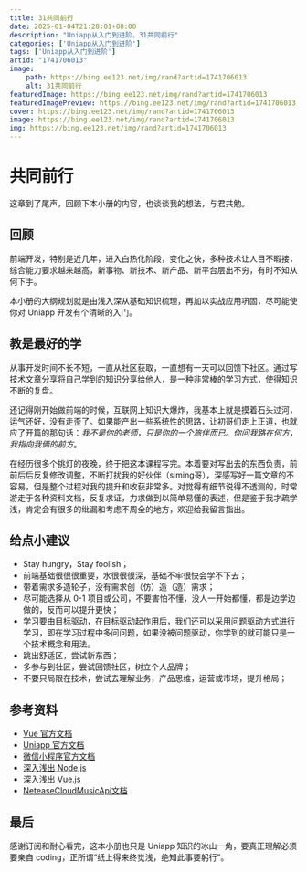```yaml
---
title: 31共同前行
date: 2025-01-04T21:28:01+08:00
description: "Uniapp从入门到进阶，31共同前行"
categories: ['Uniapp从入门到进阶']
tags: ['Uniapp从入门到进阶']
artid: "1741706013"
image:
    path: https://bing.ee123.net/img/rand?artid=1741706013
    alt: 31共同前行
featuredImage: https://bing.ee123.net/img/rand?artid=1741706013
featuredImagePreview: https://bing.ee123.net/img/rand?artid=1741706013
cover: https://bing.ee123.net/img/rand?artid=1741706013
image: https://bing.ee123.net/img/rand?artid=1741706013
img: https://bing.ee123.net/img/rand?artid=1741706013
---
```


# 共同前行

这章到了尾声，回顾下本小册的内容，也谈谈我的想法，与君共勉。

## 回顾

前端开发，特别是近几年，进入白热化阶段，变化之快，多种技术让人目不暇接，综合能力要求越来越高，新事物、新技术、新产品、新平台层出不穷，有时不知从何下手。

本小册的大纲规划就是由浅入深从基础知识梳理，再加以实战应用巩固，尽可能使你对 Uniapp 开发有个清晰的入门。

## 教是最好的学

从事开发时间不长不短，一直从社区获取，一直想有一天可以回馈下社区。通过写技术文章分享将自己学到的知识分享给他人，是一种非常棒的学习方式，使得知识不断的复盘。

还记得刚开始做前端的时候，互联网上知识大爆炸，我基本上就是摸着石头过河，运气还好，没有走歪了。如果能产出一些系统性的思路，让初哥们走上正道，也就应了开篇的那句话：*我不是你的老师，只是你的一个旅伴而已。你问我路在何方，我指向我俩的前方*。

在经历很多个挑灯的夜晚，终于把这本课程写完。本着要对写出去的东西负责，前前后后反复修改调整，不断打扰我的好伙伴（siming哥），深感写好一篇文章的不容易，但是整个过程对我的提升和收获非常多。对觉得有细节说得不透测的，时常游走于各种资料文档，反复求证，力求做到以简单易懂的表述，但是鉴于我才疏学浅，肯定会有很多的纰漏和考虑不周全的地方，欢迎给我留言指出。

## 给点小建议

* Stay hungry，Stay foolish；
* 前端基础很很很重要，水很很很深，基础不牢很快会学不下去；
* 带着需求多造轮子，没有需求创（仿）造（造）需求；
* 尽可能选择从 0-1 项目或公司，不要害怕不懂，没人一开始都懂，都是边学边做的，反而可以提升更快；
* 学习要由目标驱动，在目标驱动起作用后，我们还可以采用问题驱动方式进行学习，即在学习过程中多问问题，如果没被问题驱动，你学到的就可能只是一个技术概念和用法。
* 跳出舒适区，尝试新东西；
* 多参与到社区，尝试回馈社区，树立个人品牌；
* 不要只局限在技术，尝试去理解业务，产品思维，运营或市场，提升格局；

## 参考资料

* [Vue 官方文档](https://cn.vuejs.org/)
* [Uniapp 官方文档](https://uniapp.dcloud.io/)
* [微信小程序官方文档](https://developers.weixin.qq.com/miniprogram/dev/framework/)
* [深入浅出 Node.js](https://union-click.jd.com/jdc?e=&p=AyIGZRtYFAcXBFIZWR0yEgdXH18dBBs3EUQDS10iXhBeGlcJDBkNXg9JHU4YDk5ER1xOGRNLGEEcVV8BXURFUFdfC0RVU1JRUy1OVxUCEANRE10cMhByJRtca190ZQFDUn4HQAQObQxpUlQLWStaJQISA1wZayUCFTcHdYOjtMqi5AePv43Hj8IrWiUCFgFQGVsdCxICVRpbJQUSDmVHBUpEEFVlK2sWMiI3VStYJUB8BVVLXBdVF1VSGwlBBxMAVhMIHQFCUwYSWEFRQQ8HGV4lABMGURI%3D)
* [深入浅出 Vue.js](https://union-click.jd.com/jdc?e=&p=AyIGZRtYFAcXBFIZWR0yEgRRHVkVBRs3EUQDS10iXhBeGlcJDBkNXg9JHU4YDk5ER1xOGRNLGEEcVV8BXURFUFdfC0RVU1JRUy1OVxUBFgFXG1wcMkpPMEMTdltkZ1BlKEIcYFsAeRBqZWILWStaJQISA1wZayUCFTcHdYOjtMqi5AePv43Hj8IrWiUCFgFQGVsdChQDVxlbJQUSDmVHBUpEEFVlK2sWMiI3VStYJUB8UAYbCR0EFwdREltCB0JVXEhdHAQTBFwSW0AEG1dRS1klABMGURI%3D)
* [NeteaseCloudMusicApi文档](https://binaryify.github.io/NeteaseCloudMusicApi)

## 最后

感谢订阅和耐心看完，这本小册也只是 Uniapp 知识的冰山一角，要真正理解必须要亲自 coding，正所谓“纸上得来终觉浅，绝知此事要躬行”。